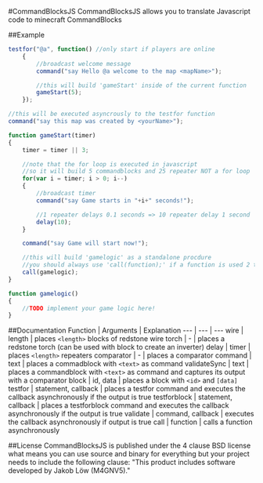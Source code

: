 #CommandBlocksJS
CommandBlocksJS allows you to translate Javascript code to minecraft CommandBlocks

##Example
```javascript
testfor("@a", function() //only start if players are online
	{
		//broadcast welcome message
		command("say Hello @a welcome to the map <mapName>");

		//this will build 'gameStart' inside of the current function
		gameStart(5);
	});

//this will be executed asyncrously to the testfor function
command("say this map was created by <yourName>");

function gameStart(timer)
{
	timer = timer || 3;

	//note that the for loop is executed in javascript
	//so it will build 5 commandblocks and 25 repeater NOT a for loop
	for(var i = timer; i > 0; i--)
	{
		//broadcast timer
		command("say Game starts in "+i+" seconds!");

		//1 repeater delays 0.1 seconds => 10 repeater delay 1 second
		delay(10);
	}

	command("say Game will start now!");

	//this will build 'gamelogic' as a standalone procdure
	//you should always use 'call(function);' if a function is used 2 times or more
	call(gamelogic);
}

function gamelogic()
{
	//TODO implement your game logic here!
}
```

##Documentation
Function | Arguments | Explanation
--- | --- | ---
wire | length | places `<length>` blocks of redstone wire
torch | - | places a redstone torch (can be used with block to create an inverter)
delay | timer | places `<length>` repeaters
comparator | - | places a comparator
command | text | places a commadblock with `<text>` as command
validateSync | text | places a commandblock with `<text>` as command and captures its output with a comparator
block | id, data | places a block with `<id>` and `[data]`
testfor | statement, callback | places a testfor command and executes the callback asynchronously if the output is true
testforblock | statement, callback | places a testforblock command and executes the callback asynchronously if the output is true
validate | command, callback | executes the callback asynchronously if output is true
call | function | calls a function asynchronously


##License
CommandBlocksJS is published under the 4 clause BSD license what means you can use source and binary for everything but your project needs to include the following clause: "This product includes software developed by Jakob Löw (M4GNV5)."
